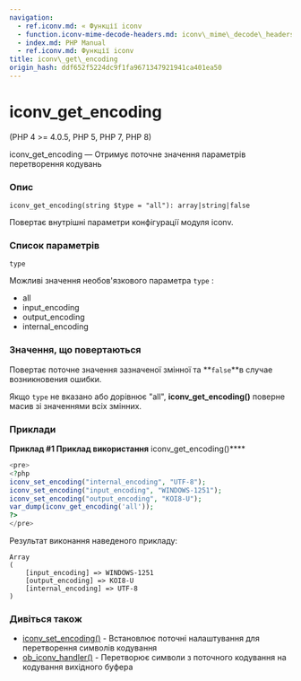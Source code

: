 ```yaml
---
navigation:
  - ref.iconv.md: « Функції iconv
  - function.iconv-mime-decode-headers.md: iconv\_mime\_decode\_headers »
  - index.md: PHP Manual
  - ref.iconv.md: Функції iconv
title: iconv\_get\_encoding
origin_hash: ddf652f5224dc9f1fa9671347921941ca401ea50
---
```

# iconv\_get\_encoding

(PHP 4 >= 4.0.5, PHP 5, PHP 7, PHP 8)

iconv\_get\_encoding — Отримує поточне значення параметрів перетворення кодувань

### Опис

```methodsynopsis
iconv_get_encoding(string $type = "all"): array|string|false
```

Повертає внутрішні параметри конфігурації модуля iconv.

### Список параметрів

`type`

Можливі значення необов'язкового параметра `type` :

-   all
-   input\_encoding
-   output\_encoding
-   internal\_encoding

### Значення, що повертаються

Повертає поточне значення зазначеної змінної та \*\*`false`\*\*в случае возникновения ошибки.

Якщо `type` не вказано або дорівнює "all", **iconv\_get\_encoding()** поверне масив зі значеннями всіх змінних.

### Приклади

**Приклад #1 Приклад використання** iconv\_get\_encoding()\*\*\*\*

```php
<pre>
<?php
iconv_set_encoding("internal_encoding", "UTF-8");
iconv_set_encoding("input_encoding", "WINDOWS-1251");
iconv_set_encoding("output_encoding", "KOI8-U");
var_dump(iconv_get_encoding('all'));
?>
</pre>
```

Результат виконання наведеного прикладу:

```
Array
(
    [input_encoding] => WINDOWS-1251
    [output_encoding] => KOI8-U
    [internal_encoding] => UTF-8
)
```

### Дивіться також

-   [iconv\_set\_encoding()](function.iconv-set-encoding.md) \- Встановлює поточні налаштування для перетворення символів кодування
-   [ob\_iconv\_handler()](function.ob-iconv-handler.md) \- Перетворює символи з поточного кодування на кодування вихідного буфера
